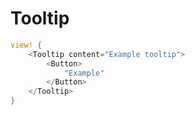 # Tooltip

```rust demo
view! {
    <Tooltip content="Example tooltip">
        <Button>
            "Example"
        </Button>
    </Tooltip>
}
```